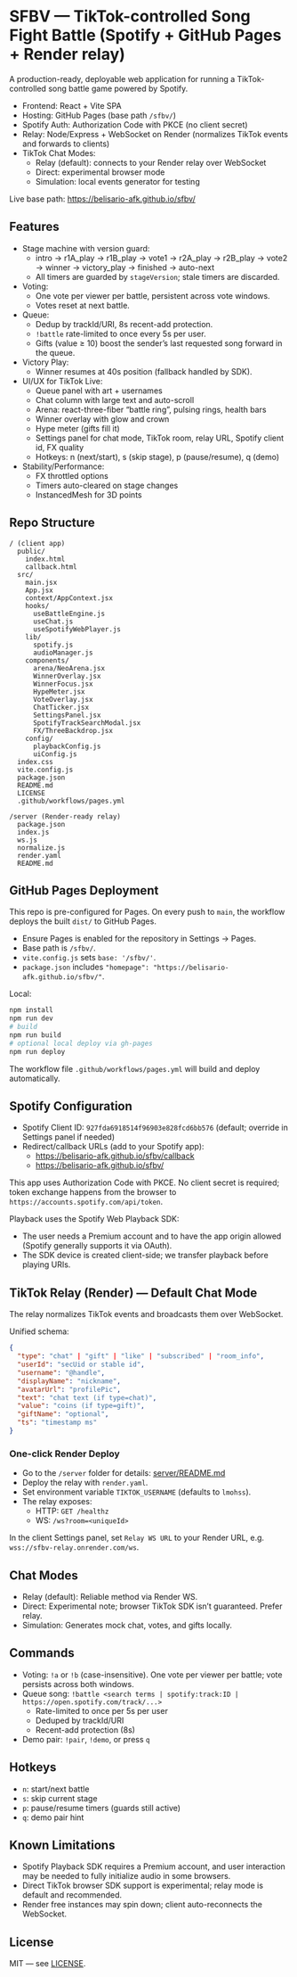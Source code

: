# SFBV — TikTok-controlled Song Fight Battle (Spotify + GitHub Pages + Render relay)

A production-ready, deployable web application for running a TikTok-controlled song battle game powered by Spotify.

- Frontend: React + Vite SPA
- Hosting: GitHub Pages (base path `/sfbv/`)
- Spotify Auth: Authorization Code with PKCE (no client secret)
- Relay: Node/Express + WebSocket on Render (normalizes TikTok events and forwards to clients)
- TikTok Chat Modes:
  - Relay (default): connects to your Render relay over WebSocket
  - Direct: experimental browser mode
  - Simulation: local events generator for testing

Live base path: https://belisario-afk.github.io/sfbv/

## Features

- Stage machine with version guard:
  - intro → r1A_play → r1B_play → vote1 → r2A_play → r2B_play → vote2 → winner → victory_play → finished → auto-next
  - All timers are guarded by `stageVersion`; stale timers are discarded.
- Voting:
  - One vote per viewer per battle, persistent across vote windows.
  - Votes reset at next battle.
- Queue:
  - Dedup by trackId/URI, 8s recent-add protection.
  - `!battle` rate-limited to once every 5s per user.
  - Gifts (value ≥ 10) boost the sender’s last requested song forward in the queue.
- Victory Play:
  - Winner resumes at 40s position (fallback handled by SDK).
- UI/UX for TikTok Live:
  - Queue panel with art + usernames
  - Chat column with large text and auto-scroll
  - Arena: react-three-fiber “battle ring”, pulsing rings, health bars
  - Winner overlay with glow and crown
  - Hype meter (gifts fill it)
  - Settings panel for chat mode, TikTok room, relay URL, Spotify client id, FX quality
  - Hotkeys: n (next/start), s (skip stage), p (pause/resume), q (demo)
- Stability/Performance:
  - FX throttled options
  - Timers auto-cleared on stage changes
  - InstancedMesh for 3D points

## Repo Structure

```
/ (client app)
  public/
    index.html
    callback.html
  src/
    main.jsx
    App.jsx
    context/AppContext.jsx
    hooks/
      useBattleEngine.js
      useChat.js
      useSpotifyWebPlayer.js
    lib/
      spotify.js
      audioManager.js
    components/
      arena/NeoArena.jsx
      WinnerOverlay.jsx
      WinnerFocus.jsx
      HypeMeter.jsx
      VoteOverlay.jsx
      ChatTicker.jsx
      SettingsPanel.jsx
      SpotifyTrackSearchModal.jsx
      FX/ThreeBackdrop.jsx
    config/
      playbackConfig.js
      uiConfig.js
  index.css
  vite.config.js
  package.json
  README.md
  LICENSE
  .github/workflows/pages.yml

/server (Render-ready relay)
  package.json
  index.js
  ws.js
  normalize.js
  render.yaml
  README.md
```

## GitHub Pages Deployment

This repo is pre-configured for Pages. On every push to `main`, the workflow deploys the built `dist/` to GitHub Pages.

- Ensure Pages is enabled for the repository in Settings → Pages.
- Base path is `/sfbv/`.
- `vite.config.js` sets `base: '/sfbv/'`.
- `package.json` includes `"homepage": "https://belisario-afk.github.io/sfbv/"`.

Local:
```bash
npm install
npm run dev
# build
npm run build
# optional local deploy via gh-pages
npm run deploy
```

The workflow file `.github/workflows/pages.yml` will build and deploy automatically.

## Spotify Configuration

- Spotify Client ID: `927fda6918514f96903e828fcd6bb576` (default; override in Settings panel if needed)
- Redirect/callback URLs (add to your Spotify app):
  - https://belisario-afk.github.io/sfbv/callback
  - https://belisario-afk.github.io/sfbv/

This app uses Authorization Code with PKCE. No client secret is required; token exchange happens from the browser to `https://accounts.spotify.com/api/token`.

Playback uses the Spotify Web Playback SDK:
- The user needs a Premium account and to have the app origin allowed (Spotify generally supports it via OAuth).
- The SDK device is created client-side; we transfer playback before playing URIs.

## TikTok Relay (Render) — Default Chat Mode

The relay normalizes TikTok events and broadcasts them over WebSocket.

Unified schema:
```json
{
  "type": "chat" | "gift" | "like" | "subscribed" | "room_info",
  "userId": "secUid or stable id",
  "username": "@handle",
  "displayName": "nickname",
  "avatarUrl": "profilePic",
  "text": "chat text (if type=chat)",
  "value": "coins (if type=gift)",
  "giftName": "optional",
  "ts": "timestamp ms"
}
```

### One-click Render Deploy

- Go to the `/server` folder for details: [server/README.md](server/README.md)
- Deploy the relay with `render.yaml`.
- Set environment variable `TIKTOK_USERNAME` (defaults to `lmohss`).
- The relay exposes:
  - HTTP: `GET /healthz`
  - WS: `/ws?room=<uniqueId>`

In the client Settings panel, set `Relay WS URL` to your Render URL, e.g. `wss://sfbv-relay.onrender.com/ws`.

## Chat Modes

- Relay (default): Reliable method via Render WS.
- Direct: Experimental note; browser TikTok SDK isn’t guaranteed. Prefer relay.
- Simulation: Generates mock chat, votes, and gifts locally.

## Commands

- Voting: `!a` or `!b` (case-insensitive). One vote per viewer per battle; vote persists across both windows.
- Queue song: `!battle <search terms | spotify:track:ID | https://open.spotify.com/track/...>`
  - Rate-limited to once per 5s per user
  - Deduped by trackId/URI
  - Recent-add protection (8s)
- Demo pair: `!pair`, `!demo`, or press `q`

## Hotkeys

- `n`: start/next battle
- `s`: skip current stage
- `p`: pause/resume timers (guards still active)
- `q`: demo pair hint

## Known Limitations

- Spotify Playback SDK requires a Premium account, and user interaction may be needed to fully initialize audio in some browsers.
- Direct TikTok browser SDK support is experimental; relay mode is default and recommended.
- Render free instances may spin down; client auto-reconnects the WebSocket.

## License

MIT — see [LICENSE](LICENSE).